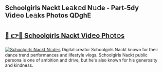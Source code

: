 ## Schoolgirls Nackt Le𝚊k𝚎d N𝚞𝚍e - Part-5dy Vid𝚎o Le𝚊ks Photos QDghE

# <h2><a href="http://fb7cuo6.evod.top/?m=Schoolgirls+Nackt">🔗 👉🔴 Schoolgirls Nackt Vid𝚎o Ph𝚘t𝚘s</a></h2>

[![Schoolgirls Nackt N𝚞d𝚎s](https://i.imgur.com/8V9OHl7.gif)](http://fb7cuo6.evod.top/?m=Schoolgirls+Nackt)
Digital creator Schoolgirls Nackt known for their dance trend performances and lifestyle vlogs. Schoolgirls Nackt public persona is one of ambition and drive, but he's also known for his generosity and kindness. 
